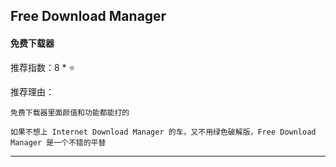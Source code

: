 ## Free Download Manager

#### 免费下载器

推荐指数：8 * ⭐

推荐理由：

    免费下载器里面颜值和功能都能打的

    如果不想上 Internet Download Manager 的车，又不用绿色破解版，Free Download Manager 是一个不错的平替

---




























